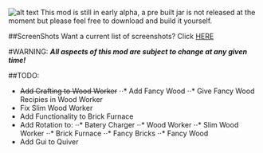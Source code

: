 ![alt text](http://mc3.totallyminecraft.com/superblocks/logo.png "Super Blocks temp-logo")
This mod is still in early alpha, a pre built jar is not released at the moment but please feel free to download and build it yourself.

##ScreenShots
Want a current list of screenshots? Click [HERE](http://mc3.totallyminecraft.com/superblocks/screens "Screen Shots")

#WARNING:
**_All aspects of this mod are subject to change at any given time!_**

##TODO:
+ ~~Add Crafting to Wood Worker~~
⋅⋅* Add Fancy Wood
⋅⋅* Give Fancy Wood Recipies in Wood Worker
+ Fix Slim Wood Worker
+ Add Functionality to Brick Furnace
+ Add Rotation to:
⋅⋅* Batery Charger
⋅⋅* Wood Worker
⋅⋅* Slim Wood Worker
⋅⋅* Brick Furnace
⋅⋅* Fancy Bricks
⋅⋅* Fancy Wood
+ Add Gui to Quiver